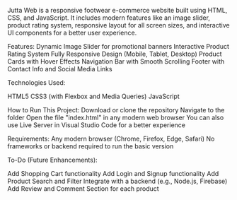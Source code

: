 Jutta Web is a responsive footwear e-commerce website built using HTML, CSS, and JavaScript. It includes modern features like an image slider, product rating system, responsive layout for all screen sizes, and interactive UI components for a better user experience.

Features:
Dynamic Image Slider for promotional banners
Interactive Product Rating System
Fully Responsive Design (Mobile, Tablet, Desktop)
Product Cards with Hover Effects
Navigation Bar with Smooth Scrolling
Footer with Contact Info and Social Media Links

Technologies Used:

HTML5
CSS3 (with Flexbox and Media Queries)
JavaScript 

How to Run This Project:
Download or clone the repository
Navigate to the folder
Open the file "index.html" in any modern web browser
You can also use Live Server in Visual Studio Code for a better experience

Requirements:
Any modern browser (Chrome, Firefox, Edge, Safari)
No frameworks or backend required to run the basic version

To-Do (Future Enhancements):

Add Shopping Cart functionality
Add Login and Signup functionality
Add Product Search and Filter
Integrate with a backend (e.g., Node.js, Firebase)
Add Review and Comment Section for each product
